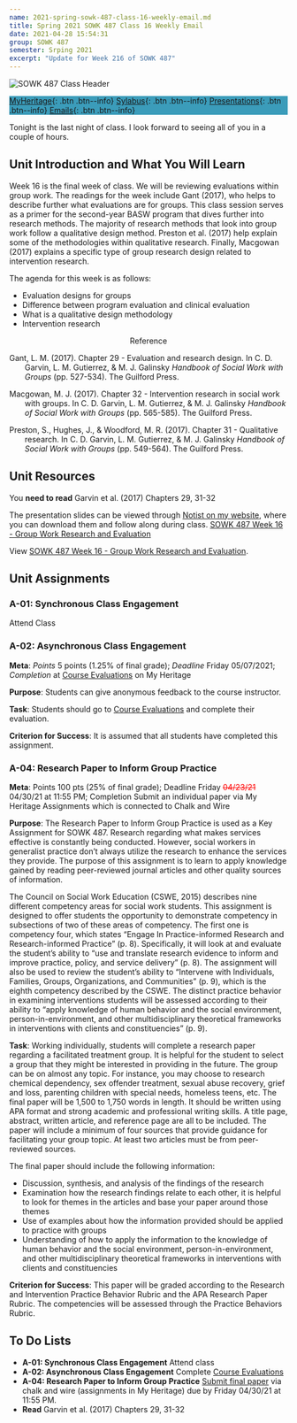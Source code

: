 ```yaml
---
name: 2021-spring-sowk-487-class-16-weekly-email.md
title: Spring 2021 SOWK 487 Class 16 Weekly Email
date: 2021-04-28 15:54:31
group: SOWK 487
semester: Srping 2021
excerpt: "Update for Week 216 of SOWK 487"
---
```


![SOWK 487 Class Header](https://jacobrcampbell.com/assets/media/2020-class-header-sowk-theories-of-practice-ii.png "SOWK 487 Class Header")

<div style="background-color: #3b9cba; width: 100%;" markdown="1">

[MyHeritage](https://myheritage.heritage.edu/ICS/Academics/SOWK/SOWK_487W/2021_SP-SOWK_487W-0/){: .btn .btn--info}
[Sylabus](https://jacobrcampbell.com/assets/media/2021-spring-sowk-487-syllabus.pdf){: .btn .btn--info}
[Presentations](https://presentations.jacobrcampbell.com){: .btn .btn--info}
[Emails](https://jacobrcampbell.com/communications/){: .btn .btn--info}

</div>

Tonight is the last night of class. I look forward to seeing all of you in a couple of hours.

## Unit Introduction and What You Will Learn

Week 16 is the final week of class. We will be reviewing evaluations within group work. The readings for the week include Gant (2017), who helps to describe further what evaluations are for groups. This class session serves as a primer for the second-year BASW program that dives further into research methods. The majority of research methods that look into group work follow a qualitative design method. Preston et al. (2017) help explain some of the methodologies within qualitative research. Finally, Macgowan (2017) explains a specific type of group research design related to intervention research.

The agenda for this week is as follows:

- Evaluation designs for groups
- Difference between program evaluation and clinical evaluation
- What is a qualitative design methodology
- Intervention research

<div style="text-align: center" markdown="1">
Reference
</div>
<div style="margin: 0 0 0 2em; text-indent: -2em;" markdown="1">

Gant, L. M. (2017). Chapter 29 - Evaluation and research design. In C. D. Garvin, L. M. Gutierrez, & M. J. Galinsky _Handbook of Social Work with Groups_ (pp. 527-534). The Guilford Press. 

Macgowan, M. J. (2017). Chapter 32 - Intervention research in social work with groups. In C. D. Garvin, L. M. Gutierrez, & M. J. Galinsky _Handbook of Social Work with Groups_ (pp. 565-585). The Guilford Press. 

Preston, S., Hughes, J., & Woodford, M. R. (2017). Chapter 31 - Qualitative research. In C. D. Garvin, L. M. Gutierrez, & M. J. Galinsky _Handbook of Social Work with Groups_ (pp. 549-564). The Guilford Press. 

</div>

## Unit Resources

You **need to read** Garvin et al. (2017) Chapters 29, 31-32

The presentation slides can be viewed through [Notist on my website](https://presentations.jacobrcampbell.com), where you can download them and follow along during class. [SOWK 487 Week 16 - Group Work Research and Evaluation](https://presentations.jacobrcampbell.com/Ajc2hx)

<p data-notist="campjacob/Ajc2hx" data-ratio="4:3">View <a href="https://presentations.jacobrcampbell.com/Ajc2hx">SOWK 487 Week 16 - Group Work Research and Evaluation</a>.</p><script async src="https://on.notist.cloud/embed/002.js"></script>

## Unit Assignments

### A-01: Synchronous Class Engagement

Attend Class

### A-02: Asynchronous Class Engagement

**Meta**: _Points_ 5 points (1.25% of final grade); _Deadline_ Friday 05/07/2021; _Completion_ at [Course Evaluations](https://myheritage.heritage.edu/ICS/Academics/CoursEval.jnz) on My Heritage

**Purpose**: Students can give anonymous feedback to the course instructor.

**Task**: Students should go to [Course Evaluations](https://myheritage.heritage.edu/ICS/Academics/CoursEval.jnz) and complete their evaluation.

**Criterion for Success**: It is assumed that all students have completed this assignment.

### A-04: Research Paper to Inform Group Practice

**Meta**: Points 100 pts (25% of final grade); Deadline Friday <span style="color:red;text-decoration: line-through;">04/23/21</span> 04/30/21 at 11:55 PM; Completion Submit an individual paper via My Heritage Assignments which is connected to Chalk and Wire

**Purpose**: The Research Paper to Inform Group Practice is used as a Key Assignment for SOWK 487. Research regarding what makes services effective is constantly being conducted. However, social workers in generalist practice don’t always utilize the research to enhance the services they provide. The purpose of this assignment is to learn to apply knowledge gained by reading peer-reviewed journal articles and other quality sources of information.

The Council on Social Work Education (CSWE, 2015) describes nine different competency areas for social work students. This assignment is designed to offer students the opportunity to demonstrate competency in subsections of two of these areas of competency. The first one is competency four, which states “Engage In Practice-informed Research and Research-informed Practice” (p. 8). Specifically, it will look at and evaluate the student’s ability to “use and translate research evidence to inform and improve practice, policy, and service delivery” (p. 8). The assignment will also be used to review the student’s ability to “Intervene with Individuals, Families, Groups, Organizations, and Communities” (p. 9), which is the eighth competency described by the CSWE. The distinct practice behavior in examining interventions students will be assessed according to their ability to “apply knowledge of human behavior and the social environment, person-in-environment, and other multidisciplinary theoretical frameworks in interventions with clients and constituencies” (p. 9).

**Task**: Working individually, students will complete a research paper regarding a facilitated treatment group. It is helpful for the student to select a group that they might be interested in providing in the future. The group can be on almost any topic. For instance, you may choose to research chemical dependency, sex offender treatment, sexual abuse recovery, grief and loss, parenting children with special needs, homeless teens, etc. The final paper will be 1,500 to 1,750 words in length. It should be written using APA format and strong academic and professional writing skills. A title page, abstract, written article, and reference page are all to be included. The paper will include a minimum of four sources that provide guidance for facilitating your group topic. At least two articles must be from peer-reviewed sources.

The final paper should include the following information:

- Discussion, synthesis, and analysis of the findings of the research
- Examination how the research findings relate to each other, it is helpful to look for themes in the articles and base your paper around those themes
- Use of examples about how the information provided should be applied to practice with groups
- Understanding of how to apply the information to the knowledge of human behavior and the social environment, person-in-environment, and other multidisciplinary theoretical frameworks in interventions with clients and constituencies

**Criterion for Success**: This paper will be graded according to the Research and Intervention Practice Behavior Rubric and the APA Research Paper Rubric. The competencies will be assessed through the Practice Behaviors Rubric.

## To Do Lists

- **A-01: Synchronous Class Engagement** Attend class
- **A-02: Asynchronous Class Engagement** Complete [Course Evaluations](https://myheritage.heritage.edu/ICS/Academics/CoursEval.jnz)
- **A-04: Research Paper to Inform Group Practice** [Submit final paper](https://myheritage.heritage.edu/ICS/Academics/SOWK/SOWK_487W/2021_SP-SOWK_487W-0/Coursework.jnz?portlet=Coursework&screen=AssignmentDetailView&screenType=change&id=52e6310d-de36-489c-a378-b0b7545701af) via chalk and wire (assignments in My Heritage) due by Friday 04/30/21 at 11:55 PM.
- **Read** Garvin et al. (2017) Chapters 29, 31-32
